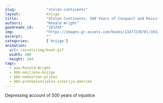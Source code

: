 ```yaml
---
slug:              "stolen-continents"
layout:            knjiga
title:             "Stolen Continents: 500 Years of Conquest and Resistance in the Americas"
authors:           "Ronald Wright"
goodreads_id:      "103295"
img:               "https://images.gr-assets.com/books/1347723876l/103295.jpg"
excerpt:           ""
categories:        ['knjige']
animation:
  url: /assets/img/book.gif
  width: 300
  height: 244
tags:
  - aaa-Ronald-Wright
  - bbb-omiljene-knjige
  - bbb-nedovršen-prikaz
  - bbb-pretkolonijalna-istorija-amerike
---
```


Depressing account of 500 years of injustice